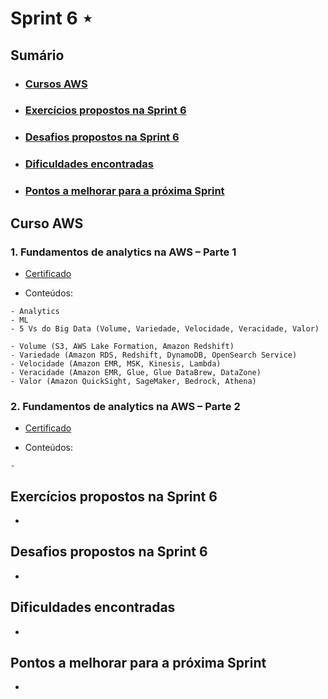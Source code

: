 # Sprint 6 ⋆
## Sumário
- ### [Cursos AWS]()
- ### [Exercícios propostos na Sprint 6]()
- ### [Desafios propostos na Sprint 6]()
- ### [Dificuldades encontradas]()
- ### [Pontos a melhorar para a próxima Sprint]()

## Curso AWS

### 1. Fundamentos de analytics na AWS – Parte 1
- [Certificado](/Sprint6/Certificados/19345_5_6046265_1727882625_AWS%20Skill%20Builder%20Course%20Completion%20Certificate.pdf)

- Conteúdos:
```
- Analytics
- ML
- 5 Vs do Big Data (Volume, Variedade, Velocidade, Veracidade, Valor)

- Volume (S3, AWS Lake Formation, Amazon Redshift)
- Variedade (Amazon RDS, Redshift, DynamoDB, OpenSearch Service)
- Velocidade (Amazon EMR, MSK, Kinesis, Lambda)
- Veracidade (Amazon EMR, Glue, Glue DataBrew, DataZone)
- Valor (Amazon QuickSight, SageMaker, Bedrock, Athena)
```

### 2. Fundamentos de analytics na AWS – Parte 2
- [Certificado]()

- Conteúdos:
```
- 
```

## Exercícios propostos na Sprint 6

-

## Desafios propostos na Sprint 6

-

## Dificuldades encontradas

-

## Pontos a melhorar para a próxima Sprint

-
